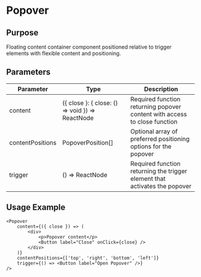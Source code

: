 # Popover

## Purpose

Floating content container component positioned relative to trigger elements with flexible content and positioning.

## Parameters

| Parameter        | Type                                            | Description                                                                |
| ---------------- | ----------------------------------------------- | -------------------------------------------------------------------------- |
| content          | ({ close }: { close: () => void }) => ReactNode | Required function returning popover content with access to close function  |
| contentPositions | PopoverPosition[]                               | Optional array of preferred positioning options for the popover            |
| trigger          | () => ReactNode                                 | Required function returning the trigger element that activates the popover |

## Usage Example

```tsx
<Popover
    content={({ close }) => (
        <div>
            <p>Popover content</p>
            <Button label="Close" onClick={close} />
        </div>
    )}
    contentPositions={['top', 'right', 'bottom', 'left']}
    trigger={() => <Button label="Open Popover" />}
/>
```
